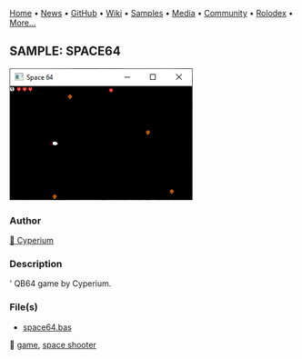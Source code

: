 [Home](https://qb64.com) • [News](../../news.md) • [GitHub](../../github.md) • [Wiki](../../wiki.md) • [Samples](../../samples.md) • [Media](../../media.md) • [Community](../../community.md) • [Rolodex](../../rolodex.md) • [More...](../../more.md)

## SAMPLE: SPACE64

![screenshot.png](img/screenshot.png)

### Author

[🐝 Cyperium](../cyperium.md) 

### Description

' QB64 game by Cyperium.

### File(s)

* [space64.bas](src/space64.bas)

🔗 [game](../game.md), [space shooter](../space-shooter.md)
